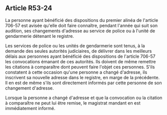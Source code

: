 Article R53-24
----
La personne ayant bénéficié des dispositions du premier alinéa de l'article
706-57 est avisée qu'elle doit faire connaître, pendant l'année qui suit son
audition, ses changements d'adresse au service de police ou à l'unité de
gendarmerie détenant le registre.

Les services de police ou les unités de gendarmerie sont tenus, à la demande des
seules autorités judiciaires, de délivrer dans les meilleurs délais aux
personnes ayant bénéficié des dispositions de l'article 706-57 les convocations
émanant de ces autorités. Ils doivent de même remettre les citations à
comparaître dont peuvent faire l'objet ces personnes. S'ils constatent à cette
occasion qu'une personne a changé d'adresse, ils inscrivent sa nouvelle adresse
dans le registre, en marge de la précédente. Il en est de même s'ils sont
directement informés par cette personne de son changement d'adresse.

Lorsque la personne a changé d'adresse et que la convocation ou la citation à
comparaître ne peut lui être remise, le magistrat mandant en est immédiatement
informé.
